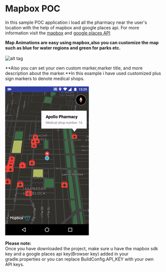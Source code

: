 # Mapbox POC
In this sample POC application i load all the pharmacy near the user's location with the help of mapbox and google places api.
For more information visit the [mapbox](https://www.mapbox.com/) and [google places API](https://developers.google.com/places/)<br>

**Map Animations are easy using mapbox,also you can customize the map such as blue for water regions and green for parks etc.**<br/><br/>
![alt tag](https://github.com/NULLPointerGuy/MapboxPOC/blob/master/Gifs/screen-1.gif)<br/>

**Also you can set your own custom marker,marker title, and more description about the marker.**In this example i have used customized plus sign markers to denote medical shops.<br/><br/>
![alt tag](https://github.com/NULLPointerGuy/MapboxPOC/blob/master/Gifs/screen-2.gif)<br/>

**Please note:**<br/>
Once you have downloaded the project, make sure u have the mapbox sdk key and a google places api key(Browser key) added in your gradle.properties or you can replace BuildConfig.API_KEY with your own API keys.
